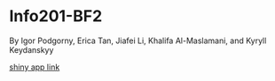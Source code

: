 # Info201-BF2
 
 By Igor Podgorny, Erica Tan, Jiafei Li, Khalifa Al-Maslamani, and Kyryll Keydanskyy
 
 [shiny app link](https://igortiger.shinyapps.io/mcd_project/)